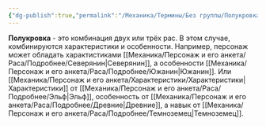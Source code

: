 ```yaml
---
{"dg-publish":true,"permalink":"/Механика/Термины/Без группы/Полукровка/","noteIcon":"","created":"2025-09-07T13:19:30.945+03:00","updated":"2025-09-04T08:32:39.266+03:00"}
---
```




**Полукровка** - это комбинация двух или трёх рас. В этом случае, комбинируются характеристики и особенности. Например, персонаж может обладать характистиками [[Механика/Персонаж и его анкета/Раса/Подробнее/Северянин\|Северянин]], а особенности [[Механика/Персонаж и его анкета/Раса/Подробнее/Южанин\|Южанин]]. Или [[Механика/Персонаж и его анкета/Характеристики/Характеристики\|Характеристики]] от [[Механика/Персонаж и его анкета/Раса/Подробнее/Эльф\|Эльф]], особенность от [[Механика/Персонаж и его анкета/Раса/Подробнее/Древние\|Древние]], а навык от [[Механика/Персонаж и его анкета/Раса/Подробнее/Темноземец\|Темноземец]]. 
